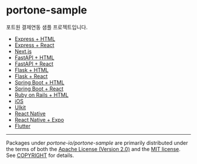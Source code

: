 # portone-sample

포트원 결제연동 샘플 프로젝트입니다.

- [Express + HTML](/express-html)
- [Express + React](/express-react)
- [Next.js](/nextjs)
- [FastAPI + HTML](/fastapi-html)
- [FastAPI + React](/fastapi-react)
- [Flask + HTML](/flask-html)
- [Flask + React](/flask-react)
- [Spring Boot + HTML](/spring-html)
- [Spring Boot + React](/spring-react)
- [Ruby on Rails + HTML](/ruby-on-rails-html)
- [iOS](/ios)
- [UIkit](/ios-uikit)
- [React Native](/react-native)
- [React Native + Expo](/react-native-expo)
- [Flutter](/flutter)

---

Packages under _portone-io/portone-sample_ are primarily distributed under the terms of
both the [Apache License (Version 2.0)] and the [MIT license]. See [COPYRIGHT]
for details.

[MIT license]: LICENSE-MIT
[Apache License (Version 2.0)]: LICENSE-APACHE
[COPYRIGHT]: COPYRIGHT

